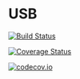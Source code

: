 # USB

[![Build Status](https://travis-ci.org/quinnj/USB.jl.svg?branch=master)](https://travis-ci.org/quinnj/USB.jl)

[![Coverage Status](https://coveralls.io/repos/quinnj/USB.jl/badge.svg?branch=master&service=github)](https://coveralls.io/github/quinnj/USB.jl?branch=master)

[![codecov.io](http://codecov.io/github/quinnj/USB.jl/coverage.svg?branch=master)](http://codecov.io/github/quinnj/USB.jl?branch=master)
